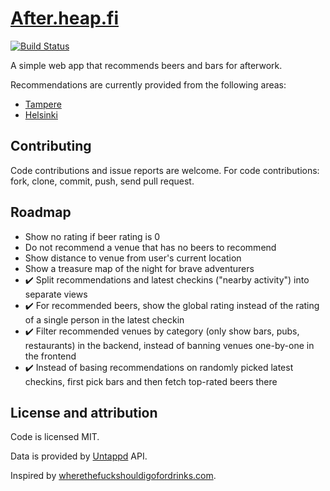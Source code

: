 # [After.heap.fi](http://after.heap.fi/)

[![Build Status](https://travis-ci.org/Vilsepi/after.svg?branch=master)](https://travis-ci.org/Vilsepi/after)

A simple web app that recommends beers and bars for afterwork.

Recommendations are currently provided from the following areas:

- [Tampere](https://www.freemaptools.com/radius-around-point.htm?clat=61.495007&clng=23.773459&r=1.71&fs=true&lc=4444ff&lw=3&fc=ddddff&nomoreradius=true)
- [Helsinki](https://www.freemaptools.com/radius-around-point.htm?clat=60.1671&clng=24.9409&r=2.39&fs=true&lc=4444ff&lw=3&fc=ddddff&nomoreradius=true)

## Contributing

Code contributions and issue reports are welcome. For code contributions: fork, clone, commit, push, send pull request.

## Roadmap

- Show no rating if beer rating is 0
- Do not recommend a venue that has no beers to recommend
- Show distance to venue from user's current location
- Show a treasure map of the night for brave adventurers
- :heavy_check_mark: Split recommendations and latest checkins ("nearby activity") into separate views
- :heavy_check_mark: For recommended beers, show the global rating instead of the rating of a single person in the latest checkin
- :heavy_check_mark: Filter recommended venues by category (only show bars, pubs, restaurants) in the backend, instead of banning venues one-by-one in the frontend
- :heavy_check_mark: Instead of basing recommendations on randomly picked latest checkins, first pick bars and then fetch top-rated beers there

## License and attribution

Code is licensed MIT.

Data is provided by [Untappd](https://untappd.com/) API.

Inspired by [wherethefuckshouldigofordrinks.com](http://wtfsigfd.com/).
